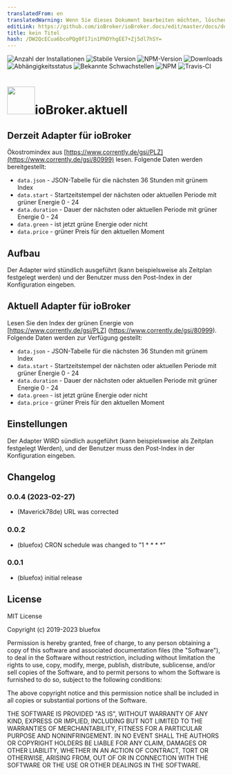 ```yaml
---
translatedFrom: en
translatedWarning: Wenn Sie dieses Dokument bearbeiten möchten, löschen Sie bitte das Feld "translationsFrom". Andernfalls wird dieses Dokument automatisch erneut übersetzt
editLink: https://github.com/ioBroker/ioBroker.docs/edit/master/docs/de/adapterref/iobroker.corrently/README.md
title: kein Titel
hash: /DW2QcECua6bcoPQg0f17in1PhDYhgEE7+Zj5dl7hSY=
---
```

![Anzahl der Installationen](http://iobroker.live/badges/corrently-installed.svg)
![Stabile Version](http://iobroker.live/badges/corrently-stable.svg)
![NPM-Version](http://img.shields.io/npm/v/iobroker.corrently.svg)
![Downloads](https://img.shields.io/npm/dm/iobroker.corrently.svg)
![Abhängigkeitsstatus](https://img.shields.io/david/GermanBluefox/iobroker.corrently.svg)
![Bekannte Schwachstellen](https://snyk.io/test/github/GermanBluefox/ioBroker.corrently/badge.svg)
![NPM](https://nodei.co/npm/iobroker.corrently.png?downloads=true)
![Travis-CI](http://img.shields.io/travis/GermanBluefox/ioBroker.corrently/master.svg)

<h1><img src="admin/corrently.png" width="64"/>ioBroker.aktuell</h1>

## Derzeit Adapter für ioBroker
Ökostromindex aus [https://www.corrently.de/gsi/PLZ](https://www.corrently.de/gsi/80999) lesen.
Folgende Daten werden bereitgestellt:

 - `data.json` - JSON-Tabelle für die nächsten 36 Stunden mit grünem Index
 - `data.start` - Startzeitstempel der nächsten oder aktuellen Periode mit grüner Energie 0 - 24
 - `data.duration` - Dauer der nächsten oder aktuellen Periode mit grüner Energie 0 - 24
 - `data.green` - ist jetzt grüne Energie oder nicht
 - `data.price` - grüner Preis für den aktuellen Moment

## Aufbau
Der Adapter wird stündlich ausgeführt (kann beispielsweise als Zeitplan festgelegt werden) und der Benutzer muss den Post-Index in der Konfiguration eingeben.

## Aktuell Adapter für ioBroker
Lesen Sie den Index der grünen Energie von [https://www.corrently.de/gsi/PLZ] (https://www.corrently.de/gsi/80999).
Folgende Daten werden zur Verfügung gestellt:

- `data.json` - JSON-Tabelle für die nächsten 36 Stunden mit grünem Index
- `data.start` - Startzeitstempel der nächsten oder aktuellen Periode mit grüner Energie 0 - 24
- `data.duration` - Dauer der nächsten oder aktuellen Periode mit grüner Energie 0 - 24
- `data.green` - ist jetzt grüne Energie oder nicht
- `data.price` - grüner Preis für den aktuellen Moment

## Einstellungen
Der Adapter WIRD sündlich ausgeführt (kann beispielsweise als Zeitplan festgelegt Werden), und der Benutzer muss den Post-Index in der Konfiguration eingeben.

<!--

### **IN ARBEIT** -->

## Changelog
### 0.0.4 (2023-02-27)
* (Maverick78de) URL was corrected

### 0.0.2
* (bluefox) CRON schedule was changed to "1 * * * *"

### 0.0.1
* (bluefox) initial release

## License
MIT License

Copyright (c) 2019-2023 bluefox

Permission is hereby granted, free of charge, to any person obtaining a copy
of this software and associated documentation files (the "Software"), to deal
in the Software without restriction, including without limitation the rights
to use, copy, modify, merge, publish, distribute, sublicense, and/or sell
copies of the Software, and to permit persons to whom the Software is
furnished to do so, subject to the following conditions:

The above copyright notice and this permission notice shall be included in all
copies or substantial portions of the Software.

THE SOFTWARE IS PROVIDED "AS IS", WITHOUT WARRANTY OF ANY KIND, EXPRESS OR
IMPLIED, INCLUDING BUT NOT LIMITED TO THE WARRANTIES OF MERCHANTABILITY,
FITNESS FOR A PARTICULAR PURPOSE AND NONINFRINGEMENT. IN NO EVENT SHALL THE
AUTHORS OR COPYRIGHT HOLDERS BE LIABLE FOR ANY CLAIM, DAMAGES OR OTHER
LIABILITY, WHETHER IN AN ACTION OF CONTRACT, TORT OR OTHERWISE, ARISING FROM,
OUT OF OR IN CONNECTION WITH THE SOFTWARE OR THE USE OR OTHER DEALINGS IN THE
SOFTWARE.